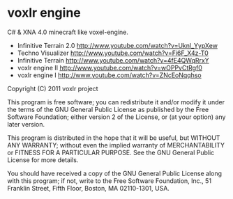 # voxlr engine

C# & XNA 4.0 minecraft like voxel-engine.

* Infinitive Terrain 2.0 http://www.youtube.com/watch?v=Uknl_YypXew
* Techno Visualizer http://www.youtube.com/watch?v=Fi6F_X4z-T0
* Infinitive Terrain http://www.youtube.com/watch?v=4fE4QWqRrxY
* voxlr engine II http://www.youtube.com/watch?v=wOPPvCtRgf0
* voxlr engine I http://www.youtube.com/watch?v=ZNcEoNqqhso

Copyright (C) 2011 voxlr project

This program is free software; you can redistribute it and/or
modify it under the terms of the GNU General Public License
as published by the Free Software Foundation; either version 2
of the License, or (at your option) any later version.

This program is distributed in the hope that it will be useful,
but WITHOUT ANY WARRANTY; without even the implied warranty of
MERCHANTABILITY or FITNESS FOR A PARTICULAR PURPOSE.  See the
GNU General Public License for more details.

You should have received a copy of the GNU General Public License
along with this program; if not, write to the Free Software
Foundation, Inc., 51 Franklin Street, Fifth Floor, Boston, MA  02110-1301, USA.